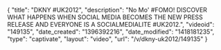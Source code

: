 {
    "title": "DKNY #UK2012",
    "description": "No Mo' #FOMO! DISCOVER WHAT HAPPENS WHEN SOCIAL MEDIA BECOMES THE NEW PRESS RELEASE AND EVERYONE IS A SOCIALMEDIALITE #UK2012.",
    "videoid": "149135",
    "date_created": "1396392216",
    "date_modified": "1418181235",
    "type": "captivate",
    "layout": "video",
    "url": "\/v\/dkny-uk2012\/149135"
}